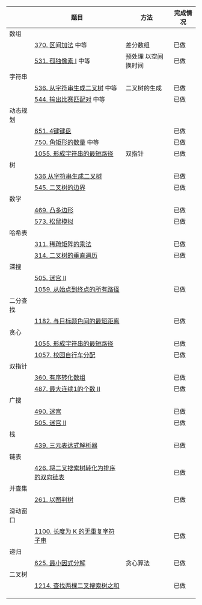 |          | 题目                                                         | 方法                | 完成情况 |
| -------- | ------------------------------------------------------------ | ------------------- | -------- |
| 数组     |                                                              |                     |          |
|          | [370. 区间加法](https://leetcode.cn/problems/range-addition/)  中等 | 差分数组            | 已做     |
|          | [531. 孤独像素 I](https://leetcode.cn/problems/lonely-pixel-i/) 中等 | 预处理 以空间换时间 | 已做     |
| 字符串   |                                                              |                     |          |
|          | [536. 从字符串生成二叉树](https://leetcode.cn/problems/construct-binary-tree-from-string/) 中等 | 二叉树的生成        | 已做     |
|          | [544. 输出比赛匹配对](https://leetcode.cn/problems/output-contest-matches/) 中等 |                     | 已做     |
| 动态规划 |                                                              |                     |          |
|          | [651. 4键键盘](https://leetcode.cn/problems/4-keys-keyboard/) |                     | 已做     |
|          | [750. 角矩形的数量](https://leetcode.cn/problems/number-of-corner-rectangles/) 中等 |                     | 已做     |
|          | [1055. 形成字符串的最短路径](https://leetcode.cn/problems/shortest-way-to-form-string/) | 双指针              | 已做     |
| 树       |                                                              |                     |          |
|          | [536  从字符串生成二叉树](https://leetcode.cn/problems/construct-binary-tree-from-string/) |                     | 已做     |
|          | [545. 二叉树的边界](https://leetcode.cn/problems/boundary-of-binary-tree/) |                     | 已做     |
| 数学     |                                                              |                     |          |
|          | [469. 凸多边形](https://leetcode.cn/problems/convex-polygon/) |                     | 已做     |
|          | [573. 松鼠模拟](https://leetcode.cn/problems/squirrel-simulation/) |                     | 已做     |
| 哈希表   |                                                              |                     |          |
|          | [311. 稀疏矩阵的乘法](https://leetcode.cn/problems/sparse-matrix-multiplication/) |                     | 已做     |
|          | [314. 二叉树的垂直遍历](https://leetcode.cn/problems/binary-tree-vertical-order-traversal/) |                     | 已做     |
| 深搜     |                                                              |                     |          |
|          | [505. 迷宫 II](https://leetcode.cn/problems/the-maze-ii/) |                     |          |
|          | [1059. 从始点到终点的所有路径](https://leetcode.cn/problems/all-paths-from-source-lead-to-destination/) |                     | 已做     |
| 二分查找 |                                                              |                     |          |
|          | [1182. 与目标颜色间的最短距离](https://leetcode.cn/problems/shortest-distance-to-target-color/) |                     | 已做     |
| 贪心     |                                                              |                     |          |
|          | [1055. 形成字符串的最短路径](https://leetcode.cn/problems/shortest-way-to-form-string/) |                     | 已做     |
|          | [1057. 校园自行车分配](https://leetcode.cn/problems/campus-bikes/) |                     | 已做     |
| 双指针   |                                                              |                     |          |
|          | [360. 有序转化数组](https://leetcode.cn/problems/sort-transformed-array/) |                     | 已做     |
|          | [487. 最大连续1的个数 II](https://leetcode.cn/problems/max-consecutive-ones-ii/) |                     | 已做     |
| 广搜     |                                                              |                     |          |
|          | [490. 迷宫](https://leetcode.cn/problems/the-maze/)      |                     | 已做     |
|          | [505. 迷宫 II](https://leetcode.cn/problems/the-maze-ii/) |                     | 已做     |
| 栈       |                                                              |                     |          |
|          | [439. 三元表达式解析器](https://leetcode.cn/problems/ternary-expression-parser/) |                     | 已做     |
| 链表     |                                                              |                     |          |
|          | [426. 将二叉搜索树转化为排序的双向链表](https://leetcode.cn/problems/convert-binary-search-tree-to-sorted-doubly-linked-list/) |                     | 已做     |
| 并查集   |                                                              |                     |          |
|          | [261. 以图判树](https://leetcode.cn/problems/graph-valid-tree/) |                     | 已做     |
| 滑动窗口 |                                                              |                     |          |
|          | [1100. 长度为 K 的无重复字符子串](https://leetcode.cn/problems/find-k-length-substrings-with-no-repeated-characters/) |                     | 已做     |
| 递归     |                                                              |                     |          |
|          | [625. 最小因式分解](https://leetcode.cn/problems/minimum-factorization/) | 贪心算法            | 已做     |
| 二叉树   |                                                              |                     |          |
|          | [1214. 查找两棵二叉搜索树之和](https://leetcode.cn/problems/two-sum-bsts/) |                     | 已做     |
|          |                                                              |                     |          |
|          |                                                              |                     |          |
|          |                                                              |                     |          |

